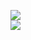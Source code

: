 [![](https://img.shields.io/badge/Made%20With-Github%20Spray-lightgrey.svg?style=for-the-badge&logo=github)](https://github.com/Annihil/github-spray#2548)  
[![](https://i.imgur.com/2DrTn0Z.gif)](https://github.com/Annihil/github-spray)